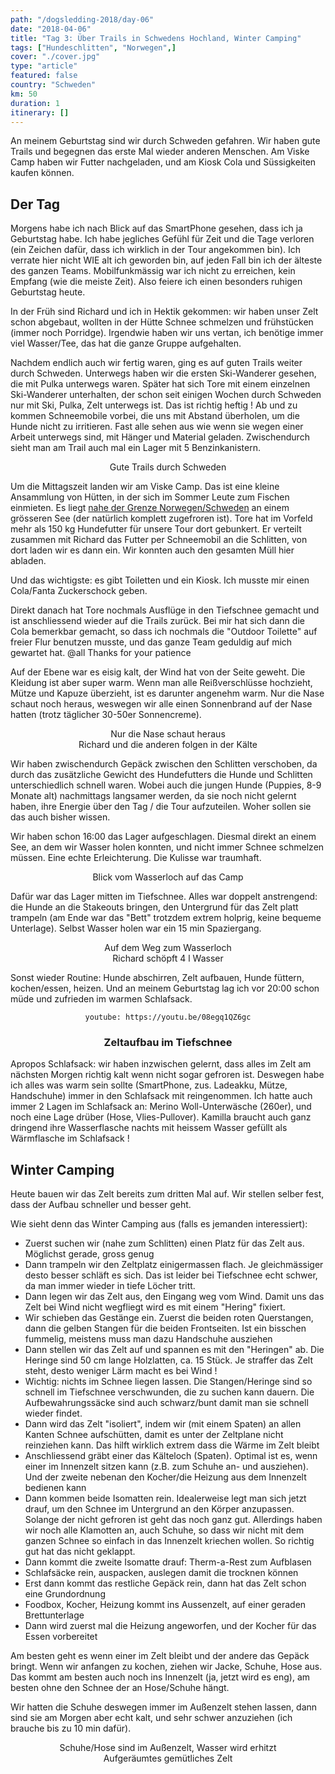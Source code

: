```yaml
---
path: "/dogsledding-2018/day-06"
date: "2018-04-06"
title: "Tag 3: Über Trails in Schwedens Hochland, Winter Camping"
tags: ["Hundeschlitten", "Norwegen",]
cover: "./cover.jpg"
type: "article"
featured: false
country: "Schweden"
km: 50
duration: 1
itinerary: []
---
```


An meinem Geburtstag sind wir durch Schweden gefahren. Wir haben gute Trails und begegnen das erste Mal wieder anderen Menschen. Am Viske Camp haben wir Futter nachgeladen, und am Kiosk Cola und Süssigkeiten kaufen können.

## Der Tag

Morgens habe ich nach Blick auf das SmartPhone gesehen, dass ich ja Geburtstag habe. Ich habe jegliches Gefühl für Zeit und die Tage verloren (ein Zeichen dafür, dass ich wirklich in der Tour angekommen bin). Ich verrate hier nicht WIE alt ich geworden bin, auf jeden Fall bin ich der älteste des ganzen Teams. Mobilfunkmässig war ich nicht zu erreichen, kein Empfang (wie die meiste Zeit). Also feiere ich einen besonders ruhigen Geburtstag heute.

In der Früh sind Richard und ich in Hektik gekommen: wir haben unser Zelt schon abgebaut, wollten in der Hütte Schnee schmelzen und frühstücken (immer noch Porridge). Irgendwie haben wir uns vertan, ich benötige immer viel Wasser/Tee, das hat die ganze Gruppe aufgehalten.

<rehype-image src="IMG_0961.JPG"></rehype-image>


Nachdem endlich auch wir fertig waren, ging es auf guten Trails weiter durch Schweden. Unterwegs haben wir die ersten Ski-Wanderer gesehen, die mit Pulka unterwegs waren. Später hat sich Tore mit einem einzelnen Ski-Wanderer unterhalten, der schon seit einigen Wochen durch Schweden nur mit Ski, Pulka, Zelt unterwegs ist. Das ist richtig heftig ! Ab und zu kommen Schneemobile vorbei, die uns mit Abstand überholen, um die Hunde nicht zu irritieren. Fast alle sehen aus wie wenn sie wegen einer Arbeit unterwegs sind, mit Hänger und Material geladen. Zwischendurch sieht man am Trail auch mal ein Lager mit 5 Benzinkanistern.

<photo-composition>
<rehype-image src="IMG_0964.JPG"><center></center></rehype-image>
<rehype-image src="IMG_0966.JPG"><center>Gute Trails durch Schweden</center></rehype-image>
<rehype-image src="IMG_0967.JPG"><center></center></rehype-image>
</photo-composition>

Um die Mittagszeit landen wir am Viske Camp. Das ist eine kleine Ansammlung von Hütten, in der sich im Sommer Leute zum Fischen einmieten. Es liegt [nahe der Grenze Norwegen/Schweden](https://www.google.com/maps/place/68%C2%B044'17.9%22N+20%C2%B033'26.2%22E/@68.7383111,20.4172021,11z/data=!4m5!3m4!1s0x0:0x0!8m2!3d68.7383111!4d20.5572778) an einem grösseren See (der natürlich komplett zugefroren ist). Tore hat im Vorfeld mehr als 150 kg Hundefutter für unsere Tour dort gebunkert. Er verteilt zusammen mit Richard das Futter per Schneemobil an die Schlitten, von dort laden wir es dann ein. Wir konnten auch den gesamten Müll hier abladen.

Und das wichtigste: es gibt Toiletten und ein Kiosk. Ich musste mir einen Cola/Fanta Zuckerschock geben.

<photo-composition>
<rehype-image src="IMG_0969.JPG"><center></center></rehype-image>
<rehype-image src="IMG_0970.JPG"><center></center></rehype-image>
<rehype-image src="IMG_0973.JPG"><center></center></rehype-image>
</photo-composition>

Direkt danach hat Tore nochmals Ausflüge in den Tiefschnee gemacht und ist anschliessend wieder auf die Trails zurück. Bei mir hat sich dann die Cola bemerkbar gemacht, so dass ich nochmals die "Outdoor Toilette" auf freier Flur benutzen musste, und das ganze Team geduldig auf mich gewartet hat.
@all Thanks for your patience

<photo-composition>
<rehype-image src="IMG_0982.JPG"><center></center></rehype-image>
<rehype-image src="IMG_0987.JPG"><center></center></rehype-image>
</photo-composition>

Auf der Ebene war es eisig kalt, der Wind hat von der Seite geweht. Die Kleidung ist aber super warm. Wenn man alle Reißverschlüsse hochzieht, Mütze und Kapuze überzieht, ist es darunter angenehm warm. Nur die Nase schaut noch heraus, weswegen wir alle einen Sonnenbrand auf der Nase hatten (trotz täglicher 30-50er Sonnencreme).

<photo-composition>
<rehype-image src="IMG_0993.JPG"><center>Nur die Nase schaut heraus</center></rehype-image>
<rehype-image src="IMG_0998.JPG"><center>Richard und die anderen folgen in der Kälte</center></rehype-image>
</photo-composition>

Wir haben zwischendurch Gepäck zwischen den Schlitten verschoben, da durch das zusätzliche Gewicht des Hundefutters die Hunde und Schlitten unterschiedlich schnell waren. Wobei auch die jungen Hunde (Puppies, 8-9 Monate alt) nachmittags langsamer werden, da sie noch nicht gelernt haben, ihre Energie über den Tag / die Tour aufzuteilen. Woher sollen sie das auch bisher wissen.

Wir haben schon 16:00 das Lager aufgeschlagen. Diesmal direkt an einem See, an dem wir Wasser holen konnten, und nicht immer Schnee schmelzen müssen. Eine echte Erleichterung. Die Kulisse war traumhaft.

<rehype-image src="IMG_1030.JPG"><center>Blick vom Wasserloch auf das Camp</center></rehype-image>

Dafür war das Lager mitten im Tiefschnee. Alles war doppelt anstrengend: die Hunde an die Stakeouts bringen, den Untergrund für das Zelt platt trampeln (am Ende war das "Bett" trotzdem extrem holprig, keine bequeme Unterlage). Selbst Wasser holen war ein 15 min Spaziergang.

<photo-composition>
<rehype-image src="IMG_1022.JPG"><center>Auf dem Weg zum Wasserloch</center></rehype-image>
<rehype-image src="IMG_1026.JPG"><center>Richard schöpft 4 l Wasser</center></rehype-image>
</photo-composition>

Sonst wieder Routine: Hunde abschirren, Zelt aufbauen, Hunde füttern, kochen/essen, heizen. Und an meinem Geburtstag lag ich vor 20:00 schon müde und zufrieden im warmen Schlafsack.

<center>

`youtube: https://youtu.be/08egq1QZ6gc`
### Zeltaufbau im Tiefschnee
</center>


Apropos Schlafsack: wir haben inzwischen gelernt, dass alles im Zelt am nächsten Morgen richtig kalt wenn nicht sogar gefroren ist. Deswegen habe ich alles was warm sein sollte (SmartPhone, zus. Ladeakku, Mütze, Handschuhe) immer in den Schlafsack mit reingenommen. Ich hatte auch immer 2 Lagen im Schlafsack an: Merino Woll-Unterwäsche (260er), und noch eine Lage drüber (Hose, Vlies-Pullover). Kamilla braucht auch ganz dringend ihre Wasserflasche nachts mit heissem Wasser gefüllt als Wärmflasche im Schlafsack !

## Winter Camping

Heute bauen wir das Zelt bereits zum dritten Mal auf. Wir stellen selber fest, dass der Aufbau schneller und besser geht.

Wie sieht denn das Winter Camping aus (falls es jemanden interessiert):

* Zuerst suchen wir (nahe zum Schlitten) einen Platz für das Zelt aus. Möglichst gerade, gross genug
* Dann trampeln wir den Zeltplatz einigermassen flach. Je gleichmässiger desto besser schläft es sich. Das ist leider bei Tiefschnee echt schwer, da man immer wieder in tiefe Löcher tritt.
* Dann legen wir das Zelt aus, den Eingang weg vom Wind. Damit uns das Zelt bei Wind nicht wegfliegt wird es mit einem "Hering" fixiert.
* Wir schieben das Gestänge ein. Zuerst die beiden roten Querstangen, dann die gelben Stangen für die beiden Frontseiten. Ist ein bisschen fummelig, meistens muss man dazu Handschuhe ausziehen
* Dann stellen wir das Zelt auf und spannen es mit den "Heringen" ab. Die Heringe sind 50 cm lange Holzlatten, ca. 15 Stück. Je straffer das Zelt steht, desto weniger Lärm macht es bei Wind ! 
* Wichtig: nichts im Schnee liegen lassen. Die Stangen/Heringe sind so schnell im Tiefschnee verschwunden, die zu suchen kann dauern. Die Aufbewahrungssäcke sind auch schwarz/bunt damit man sie schnell wieder findet.
* Dann wird das Zelt "isoliert", indem wir (mit einem Spaten) an allen Kanten Schnee aufschütten, damit es unter der Zeltplane nicht reinziehen kann. Das hilft wirklich extrem dass die Wärme im Zelt bleibt
* Anschliessend gräbt einer das Kälteloch (Spaten). Optimal ist es, wenn einer im Innenzelt sitzen kann (z.B. zum Schuhe an- und ausziehen). Und der zweite nebenan den Kocher/die Heizung aus dem Innenzelt bedienen kann
* Dann kommen beide Isomatten rein. Idealerweise legt man sich jetzt drauf, um den Schnee im Untergrund an den Körper anzupassen. Solange der nicht gefroren ist geht das noch ganz gut. Allerdings haben wir noch alle Klamotten an, auch Schuhe, so dass wir nicht mit dem ganzen Schnee so einfach in das Innenzelt kriechen wollen. So richtig gut hat das nicht geklappt.
* Dann kommt die zweite Isomatte drauf: Therm-a-Rest zum Aufblasen
* Schlafsäcke rein, auspacken, auslegen damit die trocknen können
* Erst dann kommt das restliche Gepäck rein, dann hat das Zelt schon eine Grundordnung
* Foodbox, Kocher, Heizung kommt ins Aussenzelt, auf einer geraden Brettunterlage
* Dann wird zuerst mal die Heizung angeworfen, und der Kocher für das Essen vorbereitet

Am besten geht es wenn einer im Zelt bleibt und der andere das Gepäck bringt.
Wenn wir anfangen zu kochen, ziehen wir Jacke, Schuhe, Hose aus. Das kommt am besten auch noch ins Innenzelt (ja, jetzt wird es eng), am besten ohne den Schnee der an Hose/Schuhe hängt.

Wir hatten die Schuhe deswegen immer im Außenzelt stehen lassen, dann sind sie am Morgen aber echt kalt, und sehr schwer anzuziehen (ich brauche bis zu 10 min dafür).

<photo-composition>
<rehype-image src="IMG_1033.JPG"><center>Schuhe/Hose sind im Außenzelt, Wasser wird erhitzt</center></rehype-image>
<rehype-image src="IMG_1034.JPG"><center>Aufgeräumtes gemütliches Zelt</center></rehype-image>
</photo-composition>
